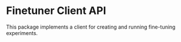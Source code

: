 # Finetuner Client API

This package implements a client for creating and running fine-tuning experiments.


